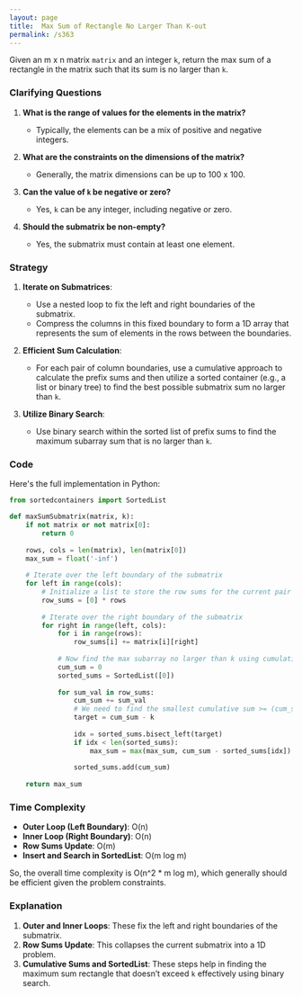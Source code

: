 ```yaml
---
layout: page
title:  Max Sum of Rectangle No Larger Than K-out
permalink: /s363
---
```


Given an m x n matrix `matrix` and an integer `k`, return the max sum of a rectangle in the matrix such that its sum is no larger than `k`.

### Clarifying Questions

1. **What is the range of values for the elements in the matrix?**
   - Typically, the elements can be a mix of positive and negative integers.

2. **What are the constraints on the dimensions of the matrix?**
   - Generally, the matrix dimensions can be up to 100 x 100.

3. **Can the value of `k` be negative or zero?**
   - Yes, `k` can be any integer, including negative or zero.

4. **Should the submatrix be non-empty?**
   - Yes, the submatrix must contain at least one element.

### Strategy

1. **Iterate on Submatrices**:
   - Use a nested loop to fix the left and right boundaries of the submatrix.
   - Compress the columns in this fixed boundary to form a 1D array that represents the sum of elements in the rows between the boundaries.

2. **Efficient Sum Calculation**:
   - For each pair of column boundaries, use a cumulative approach to calculate the prefix sums and then utilize a sorted container (e.g., a list or binary tree) to find the best possible submatrix sum no larger than `k`.

3. **Utilize Binary Search**:
   - Use binary search within the sorted list of prefix sums to find the maximum subarray sum that is no larger than `k`.

### Code

Here's the full implementation in Python:

```python
from sortedcontainers import SortedList

def maxSumSubmatrix(matrix, k):
    if not matrix or not matrix[0]:
        return 0
    
    rows, cols = len(matrix), len(matrix[0])
    max_sum = float('-inf')
    
    # Iterate over the left boundary of the submatrix
    for left in range(cols):
        # Initialize a list to store the row sums for the current pair of boundaries
        row_sums = [0] * rows
        
        # Iterate over the right boundary of the submatrix
        for right in range(left, cols):
            for i in range(rows):
                row_sums[i] += matrix[i][right]
            
            # Now find the max subarray no larger than k using cumulative sums
            cum_sum = 0
            sorted_sums = SortedList([0])
            
            for sum_val in row_sums:
                cum_sum += sum_val
                # We need to find the smallest cumulative sum >= (cum_sum - k)
                target = cum_sum - k
                
                idx = sorted_sums.bisect_left(target)
                if idx < len(sorted_sums):
                    max_sum = max(max_sum, cum_sum - sorted_sums[idx])
                
                sorted_sums.add(cum_sum)
    
    return max_sum
```

### Time Complexity

- **Outer Loop (Left Boundary)**: O(n)
- **Inner Loop (Right Boundary)**: O(n)
- **Row Sums Update**: O(m)
- **Insert and Search in SortedList**: O(m log m)

So, the overall time complexity is O(n^2 * m log m), which generally should be efficient given the problem constraints.

### Explanation

1. **Outer and Inner Loops**: These fix the left and right boundaries of the submatrix.
2. **Row Sums Update**: This collapses the current submatrix into a 1D problem.
3. **Cumulative Sums and SortedList**: These steps help in finding the maximum sum rectangle that doesn’t exceed `k` effectively using binary search.